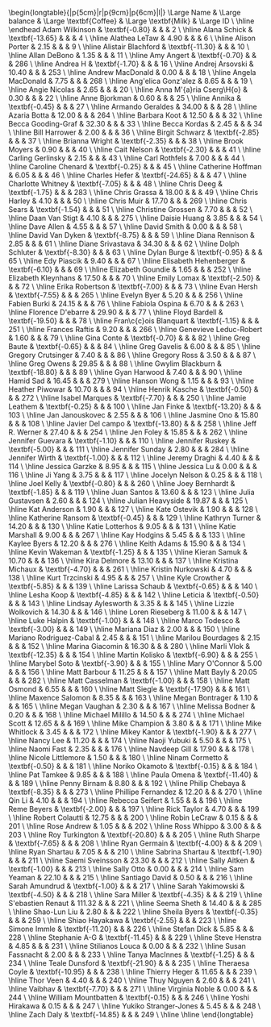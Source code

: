 

\begin{longtable}{|p{5cm}|r|p{9cm}|p{6cm}|l|}
 \Large Name & \Large balance & \Large \textbf{Coffee} & \Large \textbf{Milk} & \Large ID \\ 
  \hline \endhead Adam Wilkinson & \textbf{-0.80} &  &  & 2 \\ 
   \hline
Alana Schick & \textbf{-13.65} &  &  & 4 \\ 
   \hline
Alathea LeTaw & 4.90 &  &  & 6 \\ 
   \hline
Alison Porter & 2.15 &  &  & 9 \\ 
   \hline
Alistair Blachford & \textbf{-11.30} &  &  & 10 \\ 
   \hline
Allan DeBono & 1.35 &  &  & 11 \\ 
   \hline
Amy Angert & \textbf{-0.70} &  &  & 286 \\ 
   \hline
Andrea H & \textbf{-1.70} &  &  & 16 \\ 
   \hline
Andrej Arsovski & 10.40 &  &  & 253 \\ 
   \hline
Andrew MacDonald & 0.00 &  &  & 18 \\ 
   \hline
Angela MacDonald & 7.75 &  &  & 268 \\ 
   \hline
Ang\'elica Gonz\'alez & 8.65 &  &  & 19 \\ 
   \hline
Angie Nicolas & 2.65 &  &  & 20 \\ 
   \hline
Anna M\'{a}ria Cserg\H{o} & 0.30 &  &  & 22 \\ 
   \hline
Anne Bjorkman & 0.60 &  &  & 25 \\ 
   \hline
Annika & \textbf{-0.45} &  &  & 27 \\ 
   \hline
Armando Geraldes & 34.00 &  &  & 28 \\ 
   \hline
Azaria Botta & 12.00 &  &  & 264 \\ 
   \hline
Barbara Koot & 12.50 &  &  & 32 \\ 
   \hline
Becca Gooding-Graf & 32.30 &  &  & 33 \\ 
   \hline
Becca Kordas & 2.45 &  &  & 34 \\ 
   \hline
Bill Harrower & 2.00 &  &  & 36 \\ 
   \hline
Birgit Schwarz & \textbf{-2.85} &  &  & 37 \\ 
   \hline
Brianna Wright & \textbf{-2.35} &  &  & 38 \\ 
   \hline
Brook Moyers & 0.90 &  &  & 40 \\ 
   \hline
Cait Nelson & \textbf{-2.30} &  &  & 41 \\ 
   \hline
Carling Gerlinsky & 2.15 &  &  & 43 \\ 
   \hline
Carl Rothfels & 7.00 &  &  & 44 \\ 
   \hline
Caroline Chenard & \textbf{-0.25} &  &  & 45 \\ 
   \hline
Catherine Hoffman & 6.05 &  &  & 46 \\ 
   \hline
Charles Hefer & \textbf{-24.65} &  &  & 47 \\ 
   \hline
Charlotte Whitney & \textbf{-7.05} &  &  & 48 \\ 
   \hline
Chris Deeg & \textbf{-1.75} &  &  & 283 \\ 
   \hline
Chris Grassa & 18.00 &  &  & 49 \\ 
   \hline
Chris Harley & 4.10 &  &  & 50 \\ 
   \hline
Chris Muir & 17.70 &  &  & 269 \\ 
   \hline
Chris Sears & \textbf{-1.54} &  &  & 51 \\ 
   \hline
Christine Grossen & 7.70 &  &  & 52 \\ 
   \hline
Daan Van Stigt & 4.10 &  &  & 275 \\ 
   \hline
Daisie Huang & 3.85 &  &  & 54 \\ 
   \hline
Dave Allen & 4.55 &  &  & 57 \\ 
   \hline
David Smith & 0.00 &  &  & 58 \\ 
   \hline
David Van Dyken & \textbf{-8.75} &  &  & 59 \\ 
   \hline
Diana Rennison & 2.85 &  &  & 61 \\ 
   \hline
Diane Srivastava & 34.30 &  &  & 62 \\ 
   \hline
Dolph Schluter & \textbf{-8.30} &  &  & 63 \\ 
   \hline
Dylan Burge & \textbf{-0.95} &  &  & 65 \\ 
   \hline
Edy Piascik & 9.40 &  &  & 67 \\ 
   \hline
Elisabeth Hehenberger & \textbf{-6.10} &  &  & 69 \\ 
   \hline
Elizabeth Goundie & 1.65 &  &  & 252 \\ 
   \hline
Elizabeth Kleynhans & 17.50 &  &  & 70 \\ 
   \hline
Emily Lomax & \textbf{-2.50} &  &  & 72 \\ 
   \hline
Erika Robertson & \textbf{-7.00} &  &  & 73 \\ 
   \hline
Evan Hersh & \textbf{-7.55} &  &  & 265 \\ 
   \hline
Evelyn Byer & 5.20 &  &  & 256 \\ 
   \hline
Fabien Burki & 24.15 &  &  & 76 \\ 
   \hline
Fabiola Ospina & 6.70 &  &  & 263 \\ 
   \hline
Florence D\'ebarre & 29.90 &  &  & 77 \\ 
   \hline
Floyd Bardell & \textbf{-19.50} &  &  & 78 \\ 
   \hline
Fran\c{c}ois Blanquart & \textbf{-1.15} &  &  & 251 \\ 
   \hline
Frances Raftis & 9.20 &  &  & 266 \\ 
   \hline
Genevieve Leduc-Robert & 1.60 &  &  & 79 \\ 
   \hline
Gina Conte & \textbf{-0.70} &  &  & 82 \\ 
   \hline
Greg Baute & \textbf{-0.65} &  &  & 84 \\ 
   \hline
Greg Gavelis & 6.00 &  &  & 85 \\ 
   \hline
Gregory Crutsinger & 7.40 &  &  & 86 \\ 
   \hline
Gregory Ross & 3.50 &  &  & 87 \\ 
   \hline
Greg Owens & 29.85 &  &  & 88 \\ 
   \hline
Gwylim Blackburn & \textbf{-18.80} &  &  & 89 \\ 
   \hline
Gyan Harwood & 7.40 &  &  & 90 \\ 
   \hline
Hamid Sad & 16.45 &  &  & 279 \\ 
   \hline
Hanson Wong & 1.15 &  &  & 93 \\ 
   \hline
Heather Piwowar & 10.70 &  &  & 94 \\ 
   \hline
Henrik Kasche & \textbf{-0.50} &  &  & 272 \\ 
   \hline
Isabel Marques & \textbf{-7.70} &  &  & 250 \\ 
   \hline
Jamie Leathem & \textbf{-0.25} &  &  & 100 \\ 
   \hline
Jan Finke & \textbf{-13.20} &  &  & 103 \\ 
   \hline
Jan Janouskovec & 2.55 &  &  & 106 \\ 
   \hline
Jasmine Ono & 15.80 &  &  & 108 \\ 
   \hline
Javier Del campo & \textbf{-13.80} &  &  & 258 \\ 
   \hline
Jeff R. Werner & 27.40 &  &  & 254 \\ 
   \hline
Jen Foley & 15.85 &  &  & 262 \\ 
   \hline
Jennifer Guevara & \textbf{-1.10} &  &  & 110 \\ 
   \hline
Jennifer Ruskey & \textbf{-5.00} &  &  & 111 \\ 
   \hline
Jennifer Sunday & 2.80 &  &  & 284 \\ 
   \hline
Jennifer Wirth & \textbf{-1.00} &  &  & 112 \\ 
   \hline
Jeremy Draghi & 4.40 &  &  & 114 \\ 
   \hline
Jessica Garzke & 8.95 &  &  & 115 \\ 
   \hline
Jessica Lu & 0.00 &  &  & 116 \\ 
   \hline
Ji Yang & 3.75 &  &  & 117 \\ 
   \hline
Jocelyn Nelson & 0.25 &  &  & 118 \\ 
   \hline
Joel Kelly & \textbf{-0.80} &  &  & 260 \\ 
   \hline
Joey Bernhardt & \textbf{-1.85} &  &  & 119 \\ 
   \hline
Juan Santos & 13.60 &  &  & 123 \\ 
   \hline
Julia Gustavsen & 2.60 &  &  & 124 \\ 
   \hline
Julian Heavyside & 19.87 &  &  & 125 \\ 
   \hline
Kat Anderson & 1.90 &  &  & 127 \\ 
   \hline
Kate Ostevik & 1.90 &  &  & 128 \\ 
   \hline
Katherine Ransom & \textbf{-0.45} &  &  & 129 \\ 
   \hline
Kathryn Turner & 14.20 &  &  & 130 \\ 
   \hline
Katie Lotterhos & 9.05 &  &  & 131 \\ 
   \hline
Katie Marshall & 9.00 &  &  & 267 \\ 
   \hline
Kay Hodgins & 5.45 &  &  & 133 \\ 
   \hline
Kaylee Byers & 12.20 &  &  & 276 \\ 
   \hline
Keith Adams & 15.90 &  &  & 134 \\ 
   \hline
Kevin Wakeman & \textbf{-1.25} &  &  & 135 \\ 
   \hline
Kieran Samuk & 10.70 &  &  & 136 \\ 
   \hline
Kira Delmore & 13.10 &  &  & 137 \\ 
   \hline
Kristina Michaux & \textbf{-4.70} &  &  & 261 \\ 
   \hline
Kristin Nurkowski & 4.70 &  &  & 138 \\ 
   \hline
Kurt Trzcinski & 4.95 &  &  & 257 \\ 
   \hline
Kyle Crowther & \textbf{-5.85} &  &  & 139 \\ 
   \hline
Larissa Schaub & \textbf{-0.65} &  &  & 140 \\ 
   \hline
Lesha Koop & \textbf{-4.85} &  &  & 142 \\ 
   \hline
Leticia & \textbf{-0.50} &  &  & 143 \\ 
   \hline
Lindsay Aylesworth & 3.35 &  &  & 145 \\ 
   \hline
Lizzie Wolkovich & 14.30 &  &  & 146 \\ 
   \hline
Loren Rieseberg & 11.00 &  &  & 147 \\ 
   \hline
Luke Halpin & \textbf{-1.00} &  &  & 148 \\ 
   \hline
Marco Todesco & \textbf{-3.00} &  &  & 149 \\ 
   \hline
Mariana Diaz & 2.00 &  &  & 150 \\ 
   \hline
Mariano Rodriguez-Cabal & 2.45 &  &  & 151 \\ 
   \hline
Marilou Bourdages & 2.15 &  &  & 152 \\ 
   \hline
Marina Giacomin & 16.30 &  &  & 280 \\ 
   \hline
Marli Vlok & \textbf{-12.35} &  &  & 154 \\ 
   \hline
Martin Kolisko & \textbf{-6.90} &  &  & 255 \\ 
   \hline
Marybel Soto & \textbf{-3.90} &  &  & 155 \\ 
   \hline
Mary O'Connor & 5.00 &  &  & 156 \\ 
   \hline
Matt Barbour & 11.25 &  &  & 157 \\ 
   \hline
Matt Bayly & 20.05 &  &  & 282 \\ 
   \hline
Matt Casselman & \textbf{-1.00} &  &  & 158 \\ 
   \hline
Matt Osmond & 6.55 &  &  & 160 \\ 
   \hline
Matt Siegle & \textbf{-17.90} &  &  & 161 \\ 
   \hline
Maxence Salomon & 8.35 &  &  & 163 \\ 
   \hline
Megan Bontrager & 1.10 &  &  & 165 \\ 
   \hline
Megan Vaughan & 2.30 &  &  & 167 \\ 
   \hline
Melissa Bodner & 0.20 &  &  & 168 \\ 
   \hline
Michael Milillo & 14.50 &  &  & 274 \\ 
   \hline
Michael Scott & 12.65 &  &  & 169 \\ 
   \hline
Mike Champion & 3.80 &  &  & 171 \\ 
   \hline
Mike Whitlock & 3.45 &  &  & 172 \\ 
   \hline
Mikey Kantor & \textbf{-1.90} &  &  & 277 \\ 
   \hline
Nancy Lee & 11.20 &  &  & 174 \\ 
   \hline
Naoji Yubuki & 5.50 &  &  & 175 \\ 
   \hline
Naomi Fast & 2.35 &  &  & 176 \\ 
   \hline
Navdeep Gill & 17.90 &  &  & 178 \\ 
   \hline
Nicole Littlemore & 1.50 &  &  & 180 \\ 
   \hline
Ninam Cormetto & \textbf{-0.50} &  &  & 181 \\ 
   \hline
Noriko Okamoto & \textbf{-0.15} &  &  & 184 \\ 
   \hline
Pat Tamkee & 9.85 &  &  & 188 \\ 
   \hline
Paula Omena & \textbf{-11.40} &  &  & 189 \\ 
   \hline
Penny Birnam & 8.80 &  &  & 192 \\ 
   \hline
Philip Chebaya & \textbf{-8.35} &  &  & 273 \\ 
   \hline
Phillipe Fernandez & 12.20 &  &  & 270 \\ 
   \hline
Qin Li & 4.10 &  &  & 194 \\ 
   \hline
Rebecca Seifert & 1.55 &  &  & 196 \\ 
   \hline
Reme Beyers & \textbf{-2.00} &  &  & 197 \\ 
   \hline
Rick Taylor & 4.70 &  &  & 199 \\ 
   \hline
Robert Colautti & 12.75 &  &  & 200 \\ 
   \hline
Robin LeCraw & 0.15 &  &  & 201 \\ 
   \hline
Rose Andrew & 1.05 &  &  & 202 \\ 
   \hline
Ross Whippo & 3.00 &  &  & 203 \\ 
   \hline
Roy Turkington & \textbf{-20.80} &  &  & 205 \\ 
   \hline
Ruth Sharpe & \textbf{-7.65} &  &  & 208 \\ 
   \hline
Ryan Germain & \textbf{-4.00} &  &  & 209 \\ 
   \hline
Ryan Shartau & 7.05 &  &  & 210 \\ 
   \hline
Sabrina Shartau & \textbf{-1.90} &  &  & 211 \\ 
   \hline
Saemi Sveinsson & 23.30 &  &  & 212 \\ 
   \hline
Sally Aitken & \textbf{-1.00} &  &  & 213 \\ 
   \hline
Sally Otto & 0.00 &  &  & 214 \\ 
   \hline
Sam Yeaman & 22.10 &  &  & 215 \\ 
   \hline
Santiago David & 0.50 &  &  & 216 \\ 
   \hline
Sarah Amundrud & \textbf{-1.00} &  &  & 217 \\ 
   \hline
Sarah Yakimowski & \textbf{-4.50} &  &  & 218 \\ 
   \hline
Sara Miller & \textbf{-4.35} &  &  & 219 \\ 
   \hline
S\'ebastien Renaut & 111.32 &  &  & 221 \\ 
   \hline
Seema Sheth & 14.40 &  &  & 285 \\ 
   \hline
Shao-Lun Liu & 2.80 &  &  & 222 \\ 
   \hline
Sheila Byers & \textbf{-0.35} &  &  & 259 \\ 
   \hline
Shiao Hayakawa & \textbf{-2.55} &  &  & 223 \\ 
   \hline
Simone Immle & \textbf{-11.20} &  &  & 226 \\ 
   \hline
Stefan Dick & 5.85 &  &  & 228 \\ 
   \hline
Stephanie A-G & \textbf{-11.45} &  &  & 229 \\ 
   \hline
Steve Henstra & 4.85 &  &  & 231 \\ 
   \hline
Stilianos Louca & 0.00 &  &  & 232 \\ 
   \hline
Susan Fassnacht & 2.00 &  &  & 233 \\ 
   \hline
Tanya MacInnes & \textbf{-1.25} &  &  & 234 \\ 
   \hline
Teale Dunsford & \textbf{-21.90} &  &  & 235 \\ 
   \hline
Theraesa Coyle & \textbf{-10.95} &  &  & 238 \\ 
   \hline
Thierry Heger & 11.65 &  &  & 239 \\ 
   \hline
Thor Veen & 4.40 &  &  & 240 \\ 
   \hline
Thuy Nguyen & 2.60 &  &  & 241 \\ 
   \hline
Vaibhav & \textbf{-7.70} &  &  & 271 \\ 
   \hline
Virginia Noble & 0.00 &  &  & 244 \\ 
   \hline
William Mountbatten & \textbf{-0.15} &  &  & 246 \\ 
   \hline
Yoshi Hirakawa & 0.15 &  &  & 247 \\ 
   \hline
Yukiko Stranger-Jones & 5.45 &  &  & 248 \\ 
   \hline
Zach Daly & \textbf{-14.85} &  &  & 249 \\ 
   \hline
\hline
\end{longtable}


